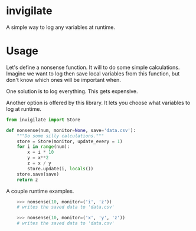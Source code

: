# invigilate

A simple way to log any variables at runtime.

# Usage

Let's define a nonsense function. It will to do some simple calculations. Imagine we want to log then save local variables from this function, but don't know which ones will be important when.

One solution is to log everything. This gets expensive. 

Another option is offered by this library. It lets you choose what variables to log at runtime.

```python 
from invigilate import Store

def nonsense(num, monitor=None, save='data.csv'):
    """Do some silly calculations."""
    store = Store(monitor, update_every = 1)
    for i in range(num):
        x = i * 10
        y = x**2
        z = x / y
        store.update(i, locals())
    store.save(save)
    return z
```

A couple runtime examples.

```python
    >>> nonsense(10, monitor=('i', 'z'))
    # writes the saved data to 'data.csv'
```

```python
    >>> nonsense(10, monitor=('x', 'y', 'z'))
    # writes the saved data to 'data.csv'
```

